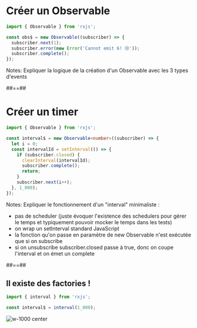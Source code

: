 # Créer un Observable

```typescript
import { Observable } from 'rxjs';

const obs$ = new Observable((subscriber) => {
  subscriber.next(1);
  subscriber.error(new Error('Cannot emit 6! 😢'));
  subscriber.complete();
});
```

<!-- .element: class="big-code block" -->

Notes:
Expliquer la logique de la création d'un Observable avec les 3 types d'events

##==##

# Créer un timer

```typescript [3|5|12|4|11|6-10|1-13]
import { Observable } from 'rxjs';

const interval$ = new Observable<number>((subscriber) => {
  let i = 0;
  const intervalId = setInterval(() => {
    if (subscriber.closed) {
      clearInterval(intervalId);
      subscriber.complete();
      return;
    }
    subscriber.next(i++);
  }, 1_000);
});
```

<!-- .element: class="big-code block" -->

Notes:
Expliquer le fonctionnement d'un "interval" minimaliste :

- pas de scheduler (juste évoquer l'existence des schedulers pour gérer le temps et typiquement pouvoir mocker le temps dans les tests)
- on wrap un setInterval standard JavaScript
- la fonction qu'on passe en paramètre de new Observable n'est exécutée que si on subscribe
- si on unsubscribe subscriber.closed passe à true, donc on coupe l'interval et on émet un complete

##==##

## Il existe des factories !

```typescript
import { interval } from 'rxjs';

const interval$ = interval(1_000);
```

<!-- .element: class="big-code block" -->

![w-1000 center](./assets/images/diagrams/factory_interval.svg)
